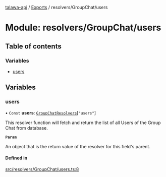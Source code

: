 [talawa-api](../README.md) / [Exports](../modules.md) / resolvers/GroupChat/users

# Module: resolvers/GroupChat/users

## Table of contents

### Variables

- [users](resolvers_GroupChat_users.md#users)

## Variables

### users

• `Const` **users**: [`GroupChatResolvers`](types_generatedGraphQLTypes.md#groupchatresolvers)[``"users"``]

This resolver function will fetch and return the list of all Users of the Group Chat from database.

**`Param`**

An object that is the return value of the resolver for this field's parent.

#### Defined in

[src/resolvers/GroupChat/users.ts:8](https://github.com/PalisadoesFoundation/talawa-api/blob/806e21a/src/resolvers/GroupChat/users.ts#L8)
